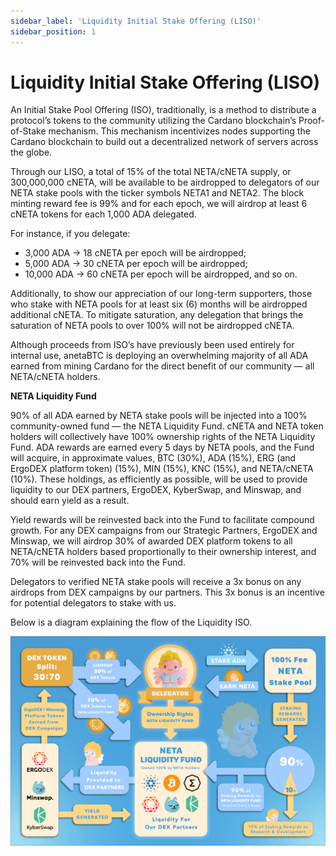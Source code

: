 ```yaml
---
sidebar_label: 'Liquidity Initial Stake Offering (LISO)'
sidebar_position: 1
---
```


# Liquidity Initial Stake Offering (LISO)

An Initial Stake Pool Offering (ISO), traditionally, is a method to distribute a protocol’s tokens to the community utilizing the Cardano blockchain’s Proof-of-Stake mechanism. This mechanism incentivizes nodes supporting the Cardano blockchain to build out a decentralized network of servers across the globe.

Through our LISO, a total of 15% of the total NETA/cNETA supply, or 300,000,000 cNETA, will be available to be airdropped to delegators of our NETA stake pools with the ticker symbols NETA1 and NETA2. The block minting reward fee is 99% and for each epoch, we will airdrop at least 6 cNETA tokens for each 1,000 ADA delegated.

For instance, if you delegate:
* 3,000 ADA → 18 cNETA per epoch will be airdropped;
* 5,000 ADA → 30 cNETA per epoch will be airdropped;
* 10,000 ADA → 60 cNETA per epoch will be airdropped, and so on.

Additionally, to show our appreciation of our long-term supporters, those who stake with NETA pools for at least six (6) months will be airdropped additional cNETA.
To mitigate saturation, any delegation that brings the saturation of NETA pools to over 100% will not be airdropped cNETA.

Although proceeds from ISO’s have previously been used entirely for internal use, anetaBTC is deploying an overwhelming majority of all ADA earned from mining Cardano for the direct benefit of our community — all NETA/cNETA holders.

**NETA Liquidity Fund**

90% of all ADA earned by NETA stake pools will be injected into a 100% community-owned fund — the NETA Liquidity Fund.
cNETA and NETA token holders will collectively have 100% ownership rights of the NETA Liquidity Fund.
ADA rewards are earned every 5 days by NETA pools, and the Fund will acquire, in approximate values, BTC (30%), ADA (15%), ERG (and ErgoDEX platform token) (15%), MIN (15%), KNC (15%), and NETA/cNETA (10%).
These holdings, as efficiently as possible, will be used to provide liquidity to our DEX partners, ErgoDEX, KyberSwap, and Minswap, and should earn yield as a result.

Yield rewards will be reinvested back into the Fund to facilitate compound growth.
For any DEX campaigns from our Strategic Partners, ErgoDEX and Minswap, we will airdrop 30% of awarded DEX platform tokens to all NETA/cNETA holders based proportionally to their ownership interest, and 70% will be reinvested back into the Fund.

Delegators to verified NETA stake pools will receive a 3x bonus on any airdrops from DEX campaigns by our partners. This 3x bonus is an incentive for potential delegators to stake with us.

Below is a diagram explaining the flow of the Liquidity ISO.

![Liso](../../static/img/liso/liso.png "LISO Explanation")

